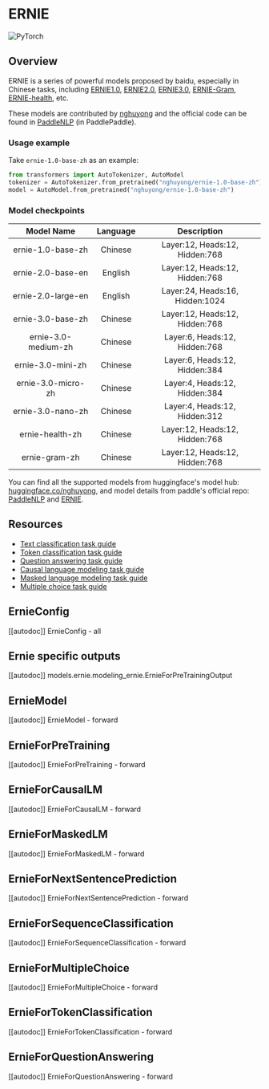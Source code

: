 <!--Copyright 2022 The HuggingFace Team. All rights reserved.

Licensed under the Apache License, Version 2.0 (the "License"); you may not use this file except in compliance with
the License. You may obtain a copy of the License at

http://www.apache.org/licenses/LICENSE-2.0

Unless required by applicable law or agreed to in writing, software distributed under the License is distributed on
an "AS IS" BASIS, WITHOUT WARRANTIES OR CONDITIONS OF ANY KIND, either express or implied. See the License for the
specific language governing permissions and limitations under the License.

⚠️ Note that this file is in Markdown but contain specific syntax for our doc-builder (similar to MDX) that may not be
rendered properly in your Markdown viewer.

-->

# ERNIE

<img alt="PyTorch" src="https://img.shields.io/badge/PyTorch-DE3412?style=flat&logo=pytorch&logoColor=white">

## Overview
ERNIE is a series of powerful models proposed by baidu, especially in Chinese tasks,
including [ERNIE1.0](https://arxiv.org/abs/1904.09223), [ERNIE2.0](https://ojs.aaai.org/index.php/AAAI/article/view/6428),
[ERNIE3.0](https://arxiv.org/abs/2107.02137), [ERNIE-Gram](https://arxiv.org/abs/2010.12148), [ERNIE-health](https://arxiv.org/abs/2110.07244), etc.

These models are contributed by [nghuyong](https://huggingface.co/nghuyong) and the official code can be found in [PaddleNLP](https://github.com/PaddlePaddle/PaddleNLP) (in PaddlePaddle).

### Usage example
Take `ernie-1.0-base-zh` as an example:

```Python
from transformers import AutoTokenizer, AutoModel
tokenizer = AutoTokenizer.from_pretrained("nghuyong/ernie-1.0-base-zh")
model = AutoModel.from_pretrained("nghuyong/ernie-1.0-base-zh")
```

### Model checkpoints

|     Model Name      | Language |           Description           |
|:-------------------:|:--------:|:-------------------------------:|
|  ernie-1.0-base-zh  | Chinese  | Layer:12, Heads:12, Hidden:768  |
|  ernie-2.0-base-en  | English  | Layer:12, Heads:12, Hidden:768  |
| ernie-2.0-large-en  | English  | Layer:24, Heads:16, Hidden:1024 |
|  ernie-3.0-base-zh  | Chinese  | Layer:12, Heads:12, Hidden:768  |
| ernie-3.0-medium-zh | Chinese  |  Layer:6, Heads:12, Hidden:768  |
|  ernie-3.0-mini-zh  | Chinese  |  Layer:6, Heads:12, Hidden:384  |
| ernie-3.0-micro-zh  | Chinese  |  Layer:4, Heads:12, Hidden:384  |
|  ernie-3.0-nano-zh  | Chinese  |  Layer:4, Heads:12, Hidden:312  |
|   ernie-health-zh   | Chinese  | Layer:12, Heads:12, Hidden:768  |
|    ernie-gram-zh    | Chinese  | Layer:12, Heads:12, Hidden:768  |

You can find all the supported models from huggingface's model hub: [huggingface.co/nghuyong](https://huggingface.co/nghuyong), and model details from paddle's official
repo: [PaddleNLP](https://paddlenlp.readthedocs.io/zh/latest/model_zoo/transformers/ERNIE/contents.html)
and [ERNIE](https://github.com/PaddlePaddle/ERNIE/blob/repro).

## Resources

- [Text classification task guide](../tasks/sequence_classification)
- [Token classification task guide](../tasks/token_classification)
- [Question answering task guide](../tasks/question_answering)
- [Causal language modeling task guide](../tasks/language_modeling)
- [Masked language modeling task guide](../tasks/masked_language_modeling)
- [Multiple choice task guide](../tasks/multiple_choice)

## ErnieConfig

[[autodoc]] ErnieConfig
    - all

## Ernie specific outputs

[[autodoc]] models.ernie.modeling_ernie.ErnieForPreTrainingOutput

## ErnieModel

[[autodoc]] ErnieModel
    - forward

## ErnieForPreTraining

[[autodoc]] ErnieForPreTraining
    - forward

## ErnieForCausalLM

[[autodoc]] ErnieForCausalLM
    - forward

## ErnieForMaskedLM

[[autodoc]] ErnieForMaskedLM
    - forward

## ErnieForNextSentencePrediction

[[autodoc]] ErnieForNextSentencePrediction
    - forward

## ErnieForSequenceClassification

[[autodoc]] ErnieForSequenceClassification
    - forward

## ErnieForMultipleChoice

[[autodoc]] ErnieForMultipleChoice
    - forward

## ErnieForTokenClassification

[[autodoc]] ErnieForTokenClassification
    - forward

## ErnieForQuestionAnswering

[[autodoc]] ErnieForQuestionAnswering
    - forward